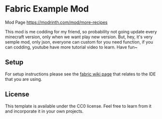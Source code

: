 # Fabric Example Mod

Mod Page
https://modrinth.com/mod/more-recipes

This mod is me codding for my friend, so probability not going update every minecraft version, only when we want play new version. But, hey, it's very semple mod, only json, everyone can custom for you need function, if you can codding, youtube have more tutorial video to learn. Have fun~

## Setup

For setup instructions please see the [fabric wiki page](https://fabricmc.net/wiki/tutorial:setup) that relates to the IDE that you are using.

## License

This template is available under the CC0 license. Feel free to learn from it and incorporate it in your own projects.
